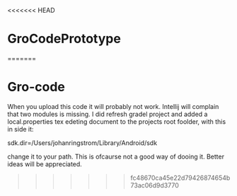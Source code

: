 <<<<<<< HEAD
# GroCodePrototype
=======
# Gro-code

When you upload this code it will probably not work. Intellij will complain that two modules is missing.
I did refresh gradel project and added a local.properties tex edeting document to the projects root foolder,
with this in side it:

sdk.dir=/Users/johanringstrom/Library/Android/sdk

change it to your path. This is ofcaurse not a good way of dooing it. Better ideas will be appreciated.
>>>>>>> fc48670ca45e22d79426874654b73ac06d9d3770
